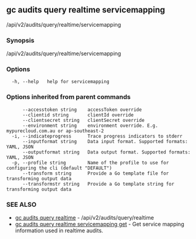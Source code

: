 ## gc audits query realtime servicemapping

/api/v2/audits/query/realtime/servicemapping

### Synopsis

/api/v2/audits/query/realtime/servicemapping

### Options

```
  -h, --help   help for servicemapping
```

### Options inherited from parent commands

```
      --accesstoken string    accessToken override
      --clientid string       clientId override
      --clientsecret string   clientSecret override
      --environment string    environment override. E.g. mypurecloud.com.au or ap-southeast-2
  -i, --indicateprogress      Trace progress indicators to stderr
      --inputformat string    Data input format. Supported formats: YAML, JSON
      --outputformat string   Data output format. Supported formats: YAML, JSON
  -p, --profile string        Name of the profile to use for configuring the cli (default "DEFAULT")
      --transform string      Provide a Go template file for transforming output data
      --transformstr string   Provide a Go template string for transforming output data
```

### SEE ALSO

* [gc audits query realtime](gc_audits_query_realtime.html)	 - /api/v2/audits/query/realtime
* [gc audits query realtime servicemapping get](gc_audits_query_realtime_servicemapping_get.html)	 - Get service mapping information used in realtime audits.


